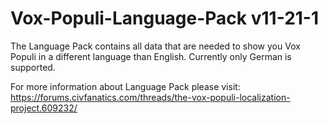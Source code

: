 # Vox-Populi-Language-Pack v11-21-1
The Language Pack contains all data that are needed to show you Vox Populi in a different language than English.
Currently only German is supported.

For more information about Language Pack please visit: https://forums.civfanatics.com/threads/the-vox-populi-localization-project.609232/
